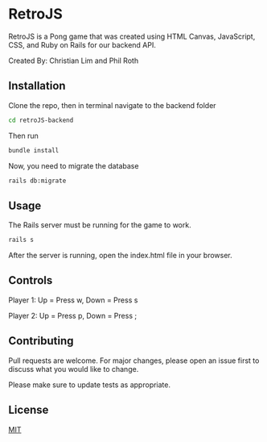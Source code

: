 # RetroJS

RetroJS is a Pong game that was created using HTML Canvas, JavaScript, CSS, and Ruby on Rails for our backend API.

Created By: Christian Lim and Phil Roth

## Installation

Clone the repo, then in terminal navigate to the backend folder
```bash
cd retroJS-backend
```
Then run 
```bash
bundle install
```
Now, you need to migrate the database
```bash
rails db:migrate
```

## Usage
The Rails server must be running for the game to work.
```Ruby
rails s
```
After the server is running, open the index.html file in your browser.
## Controls
Player 1: Up = Press w, Down = Press s

Player 2: Up = Press p, Down = Press ;

## Contributing
Pull requests are welcome. For major changes, please open an issue first to discuss what you would like to change.

Please make sure to update tests as appropriate.

## License
[MIT](https://choosealicense.com/licenses/mit/)